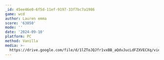 ```yaml
---
_id: 45ee46e0-6f5d-11ef-9197-33f7bc7a1986
game: wcd
author: Lauren emma
score: '63850'
mode: ''
date: '2024-09-10'
platform: PC
method: Vanilla
media: >-
  https://drive.google.com/file/d/1lZToJQJfr1vxBB_aQdvJucLdFZXVECXq/view?usp=drive_link
---
```


